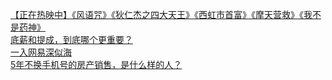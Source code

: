   
[【正在热映中】《风语咒》《狄仁杰之四大天王》《西虹市首富》《摩天营救》《我不是药神》](http://www.dianyue.me/archives/405/33a3xq5qs1t9qmkp/)  
[底薪和提成，到底哪个更重要？](http://www.dianyue.me/archives/954/n5dxhiiytuz4stol/)  
[一入网易深似海](http://www.dianyue.me/archives/982/8toa3m3fiq6a1fgx/)  
[5年不换手机号的房产销售，是什么样的人？](http://www.dianyue.me/archives/957/cek4vxemhu3m937v/)